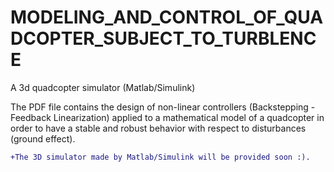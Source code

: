 # MODELING_AND_CONTROL_OF_QUADCOPTER_SUBJECT_TO_TURBLENCE
A 3d quadcopter simulator  (Matlab/Simulink)

The PDF file contains the design of non-linear controllers (Backstepping - Feedback Linearization) applied to a mathematical model of a quadcopter in order to have a stable and robust behavior with respect to disturbances (ground effect).


```diff
+The 3D simulator made by Matlab/Simulink will be provided soon :).
```
